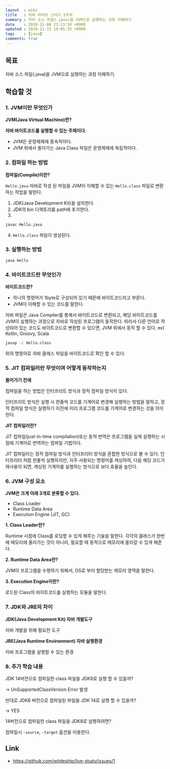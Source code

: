 ```yaml
---
layout  : wiki
title   : 자바 라이브 스터디 1주차
summary : 자바 소스 파일(.java)을 JVM으로 실행하는 과정 이해하기
date    : 2020-11-08 23:13:50 +0900
updated : 2020-11-15 19:05:35 +0900
tags    : [java]
comments: true
---
```


## 목표
자바 소스 파일(.java)을 JVM으로 실행하는 과정 이해하기.

## 학습할 것

### 1. JVM이란 무엇인가

**JVM(Java Virtual Machine)란?**

**자바 바이트코드를 실행할 수 있는 주체이다.**

- JVM은 운영체제에 종속적이다.
- JVM 위에서 돌아가는 Java Class 파일은 운영체제에 독립적이다.

### 2. 컴파일 하는 방법

**컴파일(Compile)이란?**

`Hello.java` 자바로 작성 된 파일을 JVM이 이해할 수 있는 `Hello.class` 파일로 변환
하는 작업을 말한다.

1. JDK(Java Development Kit)을 설치한다.
2. JDK의 bin 디렉토리를 path에 추가한다.
3.  
```zsh
javac Hello.java
```
4. `Hello.class` 파일이 생성된다.

### 3. 실행하는 방법

```zsh
java Hello
```

### 4. 바이트코드란 무엇인가

**바이트코드란?**

- 하나의 명령어가 1byte로 구성되어 있기 때문에 바이트코드라고 부른다.
- JVM이 이해할 수 있는 코드를 말한다.

자바 파일은 Java Compiler를 통해서 바이트코드로 변환되고, 해당 바이트코드를 JVM이 
실행하는 과정으로 자바로 작성된 프로그램이 동작한다. 따라서 다른 언어로 작성되어 있는 
코드도 바이트코드로 변환할 수 있으면, JVM 위에서 동작 할 수 있다. ex) Kotlin, Groovy, Scala

```zsh
javap -c Hello.class
```
위의 명령어로 자바 클래스 파일을 바이트코드로 확인 할 수 있다.


### 5. JIT 컴파일러란 무엇이며 어떻게 동작하는지

**들어가기 전에**

컴파일을 하는 방법은 인터프리트 방식과 정적 컴파일 방식이 있다.

인터프리트 방식은 실행 시 한줄씩 코드를 기계어로 변경해 실행하는 방법을 말하고, 정적 컴파일 
방식은 실행하기 이전에 미리 프로그램 코드를 기계어로 변경하는 것을 의미한다.

**JIT 컴파일러란?**

JIT 컴파일(just-in-time compilation)또는 동적 번역은 프로그램을 실제 실행하는 시점에 
기계어로 번역하는 컴파일 기법이다.


JIT 컴파일러는 정적 컴파일 방식과 인터프리터 방식을 혼합한 방식으로 볼 수 있다. 
인터프리터 처럼 한줄씩 실행하지만, 자주 사용되는 명령어를 캐싱하여, 다음 해당 코드가 
재사용이 되면, 캐싱된 기계어를 실행하는 방식으로 보다 효율을 높인다.


### 6. JVM 구성 요소

**JVM은 크게 아래 3개로 분류할 수 있다.**

- Class Loader
- Runtime Data Area
- Execution Engine (JIT, GC)

**1. Class Loader란?**

Runtime 시점에 Class를 로딩할 수 있게 해주는 기술을 말한다. 각각의 클래스가 한번에 
메모리에 올라가는 것이 아니라, 필요할 때 동적으로 메모리에 올라갈 수 있게 해준다.

**2. Runtime Data Area란?**

JVM이 프로그램을 수행하기 위해서, OS로 부터 할당받는 메모리 영역을 말한다.

**3. Execution Engine이란?**

로드된 Class의 바이트코드를 실행하는 모듈을 말한다.

### 7. JDK와 JRE의 차이

**JDK(Java Development Kit) 자바 개발도구**

자바 개발을 위해 필요한 도구

**JRE(Java Runtime Environment) 자바 실행환경**

자바 프로그램을 실행할 수 있는 환경

### 8. 추가 학습 내용

JDK 14버전으로 컴파일한 class 파일을 JDK8로 실행 할 수 있을까?

-> UnSupportedClassVersion Error 발생

반대로 JDK8 버전으로 컴파일된 파일을 JDK 14로 실행 할 수 있을까?

-> YES

14버전으로 컴파일한 class 파일을 JDK8로 실행하려면?

컴파일시 `-source`, `-target` 옵션을 이용한다.


## Link
- <https://github.com/whiteship/live-study/issues/1>
